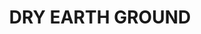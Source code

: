 ---
title: "DRY EARTH GROUND"
price: "TBA"
desc: "Bez opisa"
img_path: "/assets/img/A.MIG-2101.jpg"
brand: AMMO
available: true
special_offer: false
soon: false
cat: "Diorame"
subcat: "DI-AMMO"
subsubcat: "Diorame-AMMO-AKRILNE-TEKSTURE"
---